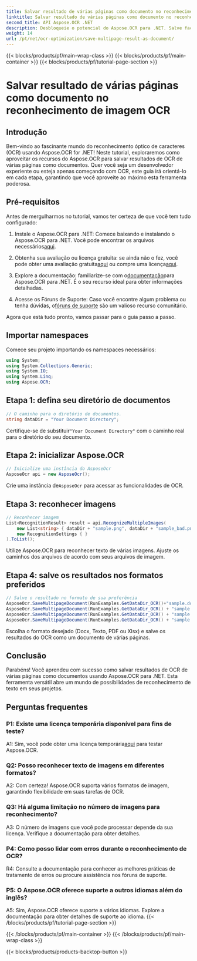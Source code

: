 ```yaml
---
title: Salvar resultado de várias páginas como documento no reconhecimento de imagem OCR
linktitle: Salvar resultado de várias páginas como documento no reconhecimento de imagem OCR
second_title: API Aspose.OCR .NET
description: Desbloqueie o potencial do Aspose.OCR para .NET. Salve facilmente resultados de OCR de várias páginas como documentos com este guia passo a passo abrangente.
weight: 14
url: /pt/net/ocr-optimization/save-multipage-result-as-document/
---
```


{{< blocks/products/pf/main-wrap-class >}}
{{< blocks/products/pf/main-container >}}
{{< blocks/products/pf/tutorial-page-section >}}

# Salvar resultado de várias páginas como documento no reconhecimento de imagem OCR

## Introdução

Bem-vindo ao fascinante mundo do reconhecimento óptico de caracteres (OCR) usando Aspose.OCR for .NET! Neste tutorial, exploraremos como aproveitar os recursos do Aspose.OCR para salvar resultados de OCR de várias páginas como documentos. Quer você seja um desenvolvedor experiente ou esteja apenas começando com OCR, este guia irá orientá-lo em cada etapa, garantindo que você aproveite ao máximo esta ferramenta poderosa.

## Pré-requisitos

Antes de mergulharmos no tutorial, vamos ter certeza de que você tem tudo configurado:

1.  Instale o Aspose.OCR para .NET: Comece baixando e instalando o Aspose.OCR para .NET. Você pode encontrar os arquivos necessários[aqui](https://releases.aspose.com/ocr/net/).

2.  Obtenha sua avaliação ou licença gratuita: se ainda não o fez, você pode obter uma avaliação gratuita[aqui](https://releases.aspose.com/) ou compre uma licença[aqui](https://purchase.aspose.com/buy).

3.  Explore a documentação: familiarize-se com o[documentação](https://reference.aspose.com/ocr/net/)para Aspose.OCR para .NET. É o seu recurso ideal para obter informações detalhadas.

4.  Acesse os Fóruns de Suporte: Caso você encontre algum problema ou tenha dúvidas, o[fóruns de suporte](https://forum.aspose.com/c/ocr/16) são um valioso recurso comunitário.

Agora que está tudo pronto, vamos passar para o guia passo a passo.

## Importar namespaces

Comece seu projeto importando os namespaces necessários:

```csharp
using System;
using System.Collections.Generic;
using System.IO;
using System.Linq;
using Aspose.OCR;
```

## Etapa 1: defina seu diretório de documentos

```csharp
// O caminho para o diretório de documentos.
string dataDir = "Your Document Directory";
```

 Certifique-se de substituir`"Your Document Directory"` com o caminho real para o diretório do seu documento.

## Etapa 2: inicializar Aspose.OCR

```csharp
// Inicialize uma instância do AsposeOcr
AsposeOcr api = new AsposeOcr();
```

 Crie uma instância de`AsposeOcr` para acessar as funcionalidades de OCR.

## Etapa 3: reconhecer imagens

```csharp
// Reconhecer imagem
List<RecognitionResult> result = api.RecognizeMultipleImages(
    new List<string> { dataDir + "sample.png", dataDir + "sample_bad.png" },
    new RecognitionSettings { }
).ToList();
```

Utilize Aspose.OCR para reconhecer texto de várias imagens. Ajuste os caminhos dos arquivos de acordo com seus arquivos de imagem.

## Etapa 4: salve os resultados nos formatos preferidos

```csharp
// Salve o resultado no formato de sua preferência
AsposeOcr.SaveMultipageDocument(RunExamples.GetDataDir_OCR()+"sample.docx", SaveFormat.Docx, result);
AsposeOcr.SaveMultipageDocument(RunExamples.GetDataDir_OCR() + "sample.txt", SaveFormat.Text, result);
AsposeOcr.SaveMultipageDocument(RunExamples.GetDataDir_OCR() + "sample.pdf", SaveFormat.Pdf, result);
AsposeOcr.SaveMultipageDocument(RunExamples.GetDataDir_OCR() + "sample.xlsx", SaveFormat.Xlsx, result);
```

Escolha o formato desejado (Docx, Texto, PDF ou Xlsx) e salve os resultados do OCR como um documento de várias páginas.

## Conclusão

Parabéns! Você aprendeu com sucesso como salvar resultados de OCR de várias páginas como documentos usando Aspose.OCR para .NET. Esta ferramenta versátil abre um mundo de possibilidades de reconhecimento de texto em seus projetos.

## Perguntas frequentes

### P1: Existe uma licença temporária disponível para fins de teste?

 A1: Sim, você pode obter uma licença temporária[aqui](https://purchase.aspose.com/temporary-license/) para testar Aspose.OCR.

### Q2: Posso reconhecer texto de imagens em diferentes formatos?

A2: Com certeza! Aspose.OCR suporta vários formatos de imagem, garantindo flexibilidade em suas tarefas de OCR.

### Q3: Há alguma limitação no número de imagens para reconhecimento?

A3: O número de imagens que você pode processar depende da sua licença. Verifique a documentação para obter detalhes.

### P4: Como posso lidar com erros durante o reconhecimento de OCR?

R4: Consulte a documentação para conhecer as melhores práticas de tratamento de erros ou procure assistência nos fóruns de suporte.

### P5: O Aspose.OCR oferece suporte a outros idiomas além do inglês?

A5: Sim, Aspose.OCR oferece suporte a vários idiomas. Explore a documentação para obter detalhes de suporte ao idioma.
{{< /blocks/products/pf/tutorial-page-section >}}

{{< /blocks/products/pf/main-container >}}
{{< /blocks/products/pf/main-wrap-class >}}

{{< blocks/products/products-backtop-button >}}
